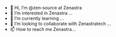 - 👋 Hi, I’m @zen-source at Zenastra
- 👀 I’m interested in Zenastra ...
- 🌱 I’m currently learning ...
- 💞️ I’m looking to collaborate with Zenastratech ...
- 📫 How to reach me Zenastra...

<!---
zen-source/zen-source is a ✨ special ✨ repository because its `README.md` (this file) appears on your GitHub profile.
You can click the Preview link to take a look at your changes.
--->
